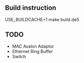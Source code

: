 ## Build instruction

USE_BUILDCACHE=1 make build.de5

## TODO ##

* MAC Avalon Adaptor
* Ethernet Ring Buffer
* Switch
